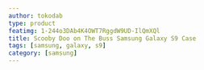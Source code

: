 ```yaml
---
author: tokodab
type: product
featimg: 1-244o3DAb4K4OWT7RggdW9UD-IlQmXQl
title: Scooby Doo on The Buss Samsung Galaxy S9 Case
tags: [samsung, galaxy, s9]
category: [samsung]
---
```

